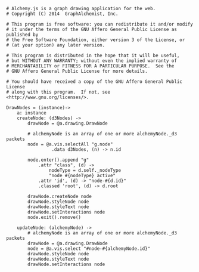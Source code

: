     # Alchemy.js is a graph drawing application for the web.
    # Copyright (C) 2014  GraphAlchemist, Inc.

    # This program is free software: you can redistribute it and/or modify
    # it under the terms of the GNU Affero General Public License as published by
    # the Free Software Foundation, either version 3 of the License, or
    # (at your option) any later version.

    # This program is distributed in the hope that it will be useful,
    # but WITHOUT ANY WARRANTY; without even the implied warranty of
    # MERCHANTABILITY or FITNESS FOR A PARTICULAR PURPOSE.  See the
    # GNU Affero General Public License for more details.

    # You should have received a copy of the GNU Affero General Public License
    # along with this program.  If not, see <http://www.gnu.org/licenses/>.

    DrawNodes = (instance)->
        a: instance
        createNode: (d3Nodes) ->
            drawNode = @a.drawing.DrawNode

            # alchemyNode is an array of one or more alchemyNode._d3 packets
            node = @a.vis.selectAll "g.node"
                     .data d3Nodes, (n) -> n.id

            node.enter().append "g"
                .attr "class", (d) ->
                    nodeType = d.self._nodeType
                    "node #{nodeType} active"
                .attr 'id', (d) -> "node-#{d.id}"
                .classed 'root', (d) -> d.root
            
            drawNode.createNode node
            drawNode.styleNode node
            drawNode.styleText node
            drawNode.setInteractions node
            node.exit().remove()

        updateNode: (alchemyNode) ->
            # alchemyNode is an array of one or more alchemyNode._d3 packets
            drawNode = @a.drawing.DrawNode
            node = @a.vis.select "#node-#{alchemyNode.id}"
            drawNode.styleNode node
            drawNode.styleText node
            drawNode.setInteractions node
